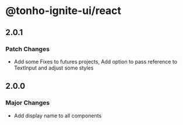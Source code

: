 # @tonho-ignite-ui/react

## 2.0.1

### Patch Changes

- Add some Fixes to futures projects, Add option to pass reference to TextInput and adjust some styles

## 2.0.0

### Major Changes

- Add display name to all components
